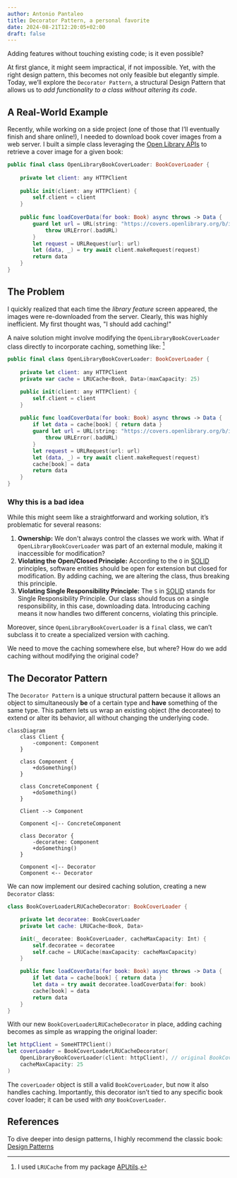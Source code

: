 ```yaml
---
author: Antonio Pantaleo
title: Decorator Pattern, a personal favorite
date: 2024-08-21T12:20:05+02:00
draft: false
---
```


Adding features without touching existing code; is it even possible?

<!--more-->

At first glance, it might seem impractical, if not impossible. Yet, with the right design pattern, this becomes not only feasible but elegantly simple. Today, we’ll explore the `Decorator Pattern`, a structural Design Pattern that allows us to *add functionality to a class without altering its code*.

## A Real-World Example

Recently, while working on a side project (one of those that I’ll eventually finish and share online!), I needed to download book cover images from a web server. I built a simple class leveraging the [Open Library APIs](https://openlibrary.org/dev/docs/api/covers) to retrieve a cover image for a given book:

```swift
public final class OpenLibraryBookCoverLoader: BookCoverLoader {
    
    private let client: any HTTPClient
    
    public init(client: any HTTPClient) {
        self.client = client
    }
    
    public func loadCoverData(for book: Book) async throws -> Data {
        guard let url = URL(string: "https://covers.openlibrary.org/b/id/\(book.id)-L.jpg") else { 
            throw URLError(.badURL)
        }
        let request = URLRequest(url: url)
        let (data, _) = try await client.makeRequest(request)
        return data
    }
}
```

## The Problem

I quickly realized that each time the *library feature* screen appeared, the images were re-downloaded from the server. Clearly, this was highly inefficient. My first thought was, "I should add caching!"

A naive solution might involve modifying the `OpenLibraryBookCoverLoader` class directly to incorporate caching, something like: [^LRUCache]

```swift {hl_lines=[4, 11, 17]}
public final class OpenLibraryBookCoverLoader: BookCoverLoader {
    
    private let client: any HTTPClient
    private var cache = LRUCache<Book, Data>(maxCapacity: 25)

    public init(client: any HTTPClient) {
        self.client = client
    }
    
    public func loadCoverData(for book: Book) async throws -> Data {
        if let data = cache[book] { return data }
        guard let url = URL(string: "https://covers.openlibrary.org/b/id/\(book.id)-L.jpg") else { 
            throw URLError(.badURL)
        }
        let request = URLRequest(url: url)
        let (data, _) = try await client.makeRequest(request)
        cache[book] = data
        return data
    }
}
```

### Why this is a bad idea

While this might seem like a straightforward and working solution, it’s problematic for several reasons:

1. **Ownership:** We don't always control the classes we work with. What if `OpenLibraryBookCoverLoader` was part of an external module, making it inaccessible for modification?
2. **Violating the Open/Closed Principle:** According to the `O` in [SOLID](https://en.wikipedia.org/wiki/SOLID) principles, software entities should be open for extension but closed for modification. By adding caching, we are altering the class, thus breaking this principle.
3. **Violating Single Responsibility Principle:** The `S` in [SOLID](https://en.wikipedia.org/wiki/SOLID) stands for Single Responsibility Principle. Our class should focus on a single responsibility, in this case, downloading data. Introducing caching means it now handles two different concerns, violating this principle.

Moreover, since `OpenLibraryBookCoverLoader` is a `final` class, we can’t subclass it to create a specialized version with caching.

We need to move the caching somewhere else, but where? How do we add caching without modifying the original code? 

## The Decorator Pattern

The `Decorator Pattern` is a unique structural pattern because it allows an object to simultaneously **be** of a certain type and **have** something of the same type. This pattern lets us wrap an existing object (the decoratee) to extend or alter its behavior, all without changing the underlying code.

```mermaid
classDiagram
    class Client {
        -component: Component
    }

    class Component {
        +doSomething()
    }

    class ConcreteComponent {
        +doSomething()
    }

    Client --> Component

    Component <|-- ConcreteComponent 

    class Decorator {
        -decoratee: Component
        +doSomething()
    }

    Component <|-- Decorator
    Component <-- Decorator
```

We can now implement our desired caching solution, creating a new `Decorator` class:

```swift
class BookCoverLoaderLRUCacheDecorator: BookCoverLoader {

    private let decoratee: BookCoverLoader
    private let cache: LRUCache<Book, Data>

    init(_ decoratee: BookCoverLoader, cacheMaxCapacity: Int) {
        self.decoratee = decoratee
        self.cache = LRUCache(maxCapacity: cacheMaxCapacity)
    }

    public func loadCoverData(for book: Book) async throws -> Data {
        if let data = cache[book] { return data }
        let data = try await decoratee.loadCoverData(for: book)
        cache[book] = data
        return data
    }
}
```

With our new `BookCoverLoaderLRUCacheDecorator` in place, adding caching becomes as simple as wrapping the original loader:

```swift
let httpClient = SomeHTTPClient()
let coverLoader = BookCoverLoaderLRUCacheDecorator(
    OpenLibraryBookCoverLoader(client: httpClient), // original BookCoverLoader
    cacheMaxCapacity: 25
)
```

The `coverLoader` object is still a valid `BookCoverLoader`, but now it also handles caching. Importantly, this decorator isn’t tied to any specific book cover loader; it can be used with *any* `BookCoverLoader`.

## References

To dive deeper into design patterns, I highly recommend the classic book: [Design Patterns](https://www.amazon.com/Design-Patterns-Elements-Reusable-Object-Oriented/dp/0201633612/ref=sr_1_1?crid=36HOQIRNL8TO1&dib=eyJ2IjoiMSJ9.mTRaTOPYqsPcUsGD8aznte8IMQZZiYjv7_Xwyyi1iS1wIbk82cye4hd8c6-ZD5iWVRxnChjM4iyEVFBqcNzq0lDnN98VWWUo4rfuoXKPiTgTOMDxg2BuR3EwjJ8GOj1vS_M4j7Y6z4fZmrN8-lgO0q_yD53RXJC_G9aMBlK3iPk_0uU0CH08mNha8ciO6lked3Kp-ow3yZCMRUqMY1oUjeyjL-RB6FhiKwjvVKsS5sQ.vG6_0MX4bIMsaAeL84GeIPgw-fhfLE56UejWA1zupLg&dib_tag=se&keywords=design+pattern&qid=1724254548&sprefix=design+pattern%2Caps%2C178&sr=8-1)

[^LRUCache]: I used `LRUCache` from my package [APUtils](https://github.com/antoniopantaleo/aputils).